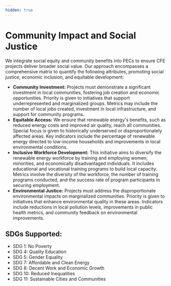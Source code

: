 ```yaml
---
hidden: true
---
```


# Community Impact and Social Justice

We integrate social equity and community benefits into PECs to ensure CFE projects deliver broader social value. Our approach encompasses a comprehensive matrix to quantify the following attributes, promoting social justice, economic inclusion, and equitable development:

* **Community Investment:** Projects must demonstrate a significant investment in local communities, fostering job creation and economic opportunities. Priority is given to initiatives that support underrepresented and marginalized groups. Metrics may include the number of local jobs created, investment in local infrastructure, and support for community programs.
* **Equitable Access:** We ensure that renewable energy's benefits, such as reduced energy costs and improved air quality, reach all communities. Special focus is given to historically underserved or disproportionately affected areas. Key indicators include the percentage of renewable energy directed to low-income households and improvements in local environmental conditions.
* **Inclusive Workforce Development:** This initiative aims to diversify the renewable energy workforce by training and employing women, minorities, and economically disadvantaged individuals. It includes educational and vocational training programs to build local capacity. Metrics involve the diversity of the workforce, the number of training programs conducted, and the success rate of program participants in securing employment.
* **Environmental Justice:** Projects must address the disproportionate environmental impacts on marginalized communities. Priority is given to initiatives that enhance environmental quality in these areas. Indicators include reductions in local pollution levels, improvements in public health metrics, and community feedback on environmental improvements.

## SDGs Supported:

* SDG 1: No Poverty
* SDG 4: Quality Education
* SDG 5: Gender Equality
* SDG 7: Affordable and Clean Energy
* SDG 8: Decent Work and Economic Growth
* SDG 10: Reduced Inequalities
* SDG 11: Sustainable Cities and Communities
